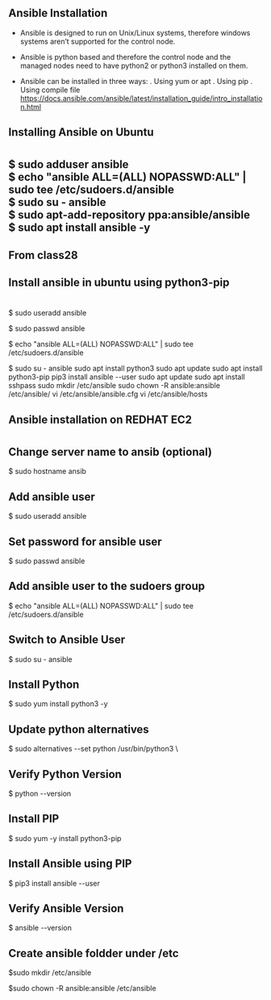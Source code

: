 ## **Ansible Installation**

- Ansible is designed to run on Unix/Linux systems, therefore windows systems aren’t
supported for the control node.
- Ansible is python based and therefore the control node and the managed nodes need to
have python2 or python3 installed on them.

- Ansible can be installed in three ways:
  . Using yum or apt
  . Using pip
  . Using compile file
https://docs.ansible.com/ansible/latest/installation_guide/intro_installation.html

## **Installing Ansible on Ubuntu**
#
  $ sudo adduser ansible \
  $ echo "ansible ALL=(ALL) NOPASSWD:ALL" | sudo tee /etc/sudoers.d/ansible \
  $ sudo su - ansible \
  $ sudo apt-add-repository ppa:ansible/ansible \
  $ sudo apt install ansible -y
----------------------------------------------------
From class28 
---------------------------------------------
## Install ansible in ubuntu using python3-pip
#
$ sudo useradd ansible

$ sudo passwd ansible

$ echo "ansible  ALL=(ALL) NOPASSWD:ALL" | sudo tee /etc/sudoers.d/ansible

$ sudo su - ansible
sudo apt install python3
sudo apt update
sudo apt install python3-pip
pip3 install ansible --user
sudo apt update
sudo apt install sshpass
sudo mkdir /etc/ansible
sudo chown -R ansible:ansible /etc/ansible/
vi  /etc/ansible/ansible.cfg
vi  /etc/ansible/hosts




## **Ansible installation on REDHAT EC2**
#
  ## Change server name to ansib (optional)
  $ sudo hostname ansib
  ## Add ansible user
  $ sudo useradd ansible 
  ## Set password for ansible user
  $ sudo passwd ansible
  ## Add ansible user to the sudoers group
  $ echo "ansible ALL=(ALL) NOPASSWD:ALL" | sudo tee /etc/sudoers.d/ansible 
  ## Switch to Ansible User
  $ sudo su - ansible
  ## Install Python
  $ sudo yum install python3 -y 
  ## Update python alternatives
  $ sudo alternatives --set python /usr/bin/python3 \
  ## Verify Python Version
  $ python --version
  ## Install PIP
  $ sudo yum -y install python3-pip 
  ## Install Ansible using PIP
  $ pip3 install ansible --user
  ## Verify Ansible Version
  $ ansible --version
  ## Create ansible foldder under /etc
  $sudo mkdir /etc/ansible 
  
  $sudo chown -R ansible:ansible /etc/ansible
  
  
